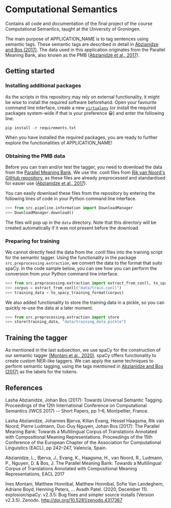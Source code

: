# Computational Semantics
Contains all code and documentation of the final project of the course
 Computational Semantics, taught at the University of Groningen.
 
The main purpose of APPLICATION_NAME is to tag sentences using
 semantic tags. These semantic tags are described in detail in [Abzianidze and Bos (2017)](https://www.aclweb.org/anthology/W17-6901.pdf).
 The data used in this application originates from the Parallel Meaning
  Bank, also known as the PMB ([Abzianidze et al., 2017](https://www.aclweb.org/anthology/E17-2039.pdf)).

## Getting started

### Installing additional packages

As the scripts in this repository may rely on external functionality,
it might be wise to install the required software beforehand. Open your
 favourite command line interface, create a new [`virtualenv`](
 https://docs.python.org/3/library/venv.html) (or
 install the required packages system-wide if that is your preference 😀)
 and enter the following line.
 
 ```shell script
pip install -r requirements.txt
```

When you have installed the required packages, you are ready to further
explore the functionalities of APPLICATION_NAME!


### Obtaining the PMB data

Before you can train and/or test the tagger, you need to download the
 data from the [Parallel Meaning Bank](https://pmb.let.rug.nl/). We use
  the .conll files from [Rik van Noord's](http://www.rikvannoord.nl/)
   [GitHub repository](https://github.com/RikVN/DRS_parsing), as these
    files are already preprocessed and standardised for easier use
     ([Abzianidze et al., 2017](https://www.aclweb.org/anthology/E17-2039.pdf)).
    
You can easily download these files from the repository by entering the
following lines of code in your Python command line interface.

```python
>>> from src.pipeline.information import DownloadManager
>>> DownloadManager.download()
```

The files will pop up in the `data` directory. Note that this directory
will be created automatically if it was not present before the download.

### Preparing for training

We cannot directly feed the data from the .conll files into the training
script for the semantic tagger. Using the functionality in
the package `src.preprocessing.extraction`, we convert the data
to the format that suits spaCy. In the code sample below, you can see 
how you can perform the conversion from your Python command line interface.

```python
>>> from src.preprocessing.extraction import extract_from_conll, to_spacy_training_format
>>> corpus = extract_from_conll("data/train.conll")
>>> training_data = to_spacy_training_format(corpus)
```

We also added functionality to store the training data in a pickle,
so you can quickly re-use the data at a later moment.

```python
>>> from src.preprocessing.extraction import store
>>> store(training_data, "data/training_data.pickle")
```

## Training the tagger

As mentioned in the last subsection, we use spaCy for the construction
of our semantic tagger [(Montani et al., 2020)](https://doi.org/10.5281/zenodo.1212303). spaCy offers functionality to create custom NER-like taggers.
We can apply the same techniques to perform semantic tagging, using the
tags mentioned in [Abzianidze and Bos (2017)](https://www.aclweb.org/anthology/W17-6901.pdf)
as the labels for the tokens.

## References

Lasha Abzianidze, Johan Bos (2017): Towards Universal Semantic Tagging. Proceedings of the 12th International Conference on Computational Semantics (IWCS 2017) -- Short Papers, pp 1–6, Montpellier, France.

Lasha Abzianidze, Johannes Bjerva, Kilian Evang, Hessel Haagsma, Rik van Noord, Pierre Ludmann, Duc-Duy Nguyen, Johan Bos (2017): The Parallel Meaning Bank: Towards a Multilingual Corpus of Translations Annotated with Compositional Meaning Representations. Proceedings of the 15th Conference of the European Chapter of the Association for Computational Linguistics (EACL), pp 242–247, Valencia, Spain.

Abzianidze, L., Bjerva, J., Evang, K., Haagsma, H., van Noord, R., Ludmann, P., Nguyen, D. & Bos, J. The Parallel Meaning Bank: Towards a Multilingual Corpus of Translations Annotated with Compositional Meaning Representations, EACL 2017

Ines Montani, Matthew Honnibal, Matthew Honnibal, Sofie Van Landeghem, Adriane Boyd, Henning Peters, … Avadh Patel. (2020, December 11). explosion/spaCy: v2.3.5: Bug fixes and simpler source installs (Version v2.3.5). Zenodo. http://doi.org/10.5281/zenodo.4317367